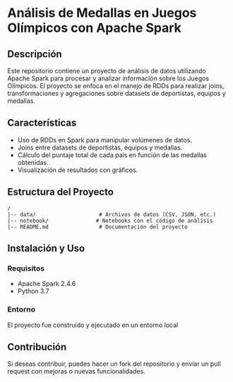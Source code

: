 # Análisis de Medallas en Juegos Olímpicos con Apache Spark

## Descripción
Este repositorio contiene un proyecto de análisis de datos utilizando Apache Spark para procesar y analizar información sobre los Juegos Olímpicos. El proyecto se enfoca en el manejo de RDDs para realizar joins, transformaciones y agregaciones sobre datasets de deportistas, equipos y medallas.

## Características
- Uso de RDDs en Spark para manipular volúmenes de datos.
- Joins entre datasets de deportistas, equipos y medallas.
- Cálculo del puntaje total de cada país en función de las medallas obtenidas.
- Visualización de resultados con gráficos.

## Estructura del Proyecto
```
/
|-- data/                    # Archivos de datos (CSV, JSON, etc.)
|-- notebook/               # Notebooks con el código de análisis
|-- README.md                # Documentación del proyecto
```

## Instalación y Uso
### Requisitos
- Apache Spark 2.4.6
- Python 3.7

### Entorno
El proyecto fue construido y ejecutado en un entorno local

## Contribución
Si deseas contribuir, puedes hacer un fork del repositorio y enviar un pull request con mejoras o nuevas funcionalidades.

